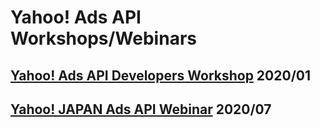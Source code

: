 # Yahoo! Ads API Workshops/Webinars

## [Yahoo! Ads API Developers Workshop](./202001_workshop/) 2020/01
## [Yahoo! JAPAN Ads API Webinar](./202007_webinar/) 2020/07
